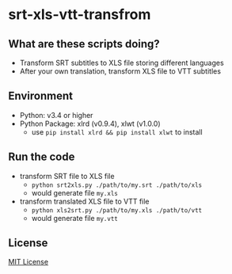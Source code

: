# srt-xls-vtt-transfrom

## What are these scripts doing?

  - Transform SRT subtitles to XLS file storing different languages
  - After your own translation, transform XLS file to VTT subtitles

## Environment

  - Python: v3.4 or higher
  - Python Package: xlrd (v0.9.4), xlwt (v1.0.0)
      - use ```pip install xlrd && pip install xlwt``` to install

## Run the code

  - transform SRT file to XLS file
      - ```python srt2xls.py ./path/to/my.srt ./path/to/xls```
      - would generate file ```my.xls```
  - transform translated XLS file to VTT file
      - ```python xls2srt.py ./path/to/my.xls ./path/to/vtt```
      - would generate file ```my.vtt```

## License

[MIT License](http://opensource.org/licenses/MIT)
